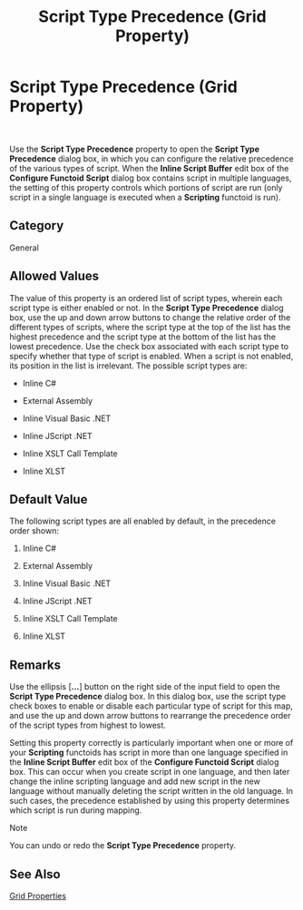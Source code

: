 ﻿---
title: Script Type Precedence (Grid Property)
TOCTitle: Script Type Precedence (Grid Property)
ms:assetid: 463c89fc-c389-436c-afc5-e6e31269141c
ms:mtpsurl: https://msdn.microsoft.com/library/Aa559877(v=BTS.80)
ms:contentKeyID: 51527734
ms.date: 08/30/2017
mtps_version: v=BTS.80
---

# Script Type Precedence (Grid Property)

 

Use the **Script Type Precedence** property to open the **Script Type Precedence** dialog box, in which you can configure the relative precedence of the various types of script. When the **Inline Script Buffer** edit box of the **Configure Functoid Script** dialog box contains script in multiple languages, the setting of this property controls which portions of script are run (only script in a single language is executed when a **Scripting** functoid is run).

## Category

General

## Allowed Values

The value of this property is an ordered list of script types, wherein each script type is either enabled or not. In the **Script Type Precedence** dialog box, use the up and down arrow buttons to change the relative order of the different types of scripts, where the script type at the top of the list has the highest precedence and the script type at the bottom of the list has the lowest precedence. Use the check box associated with each script type to specify whether that type of script is enabled. When a script is not enabled, its position in the list is irrelevant. The possible script types are:

  - Inline C\#

  - External Assembly

  - Inline Visual Basic .NET

  - Inline JScript .NET

  - Inline XSLT Call Template

  - Inline XLST

## Default Value

The following script types are all enabled by default, in the precedence order shown:

1.  Inline C\#

2.  External Assembly

3.  Inline Visual Basic .NET

4.  Inline JScript .NET

5.  Inline XSLT Call Template

6.  Inline XLST

## Remarks

Use the ellipsis \[**...**\] button on the right side of the input field to open the **Script Type Precedence** dialog box. In this dialog box, use the script type check boxes to enable or disable each particular type of script for this map, and use the up and down arrow buttons to rearrange the precedence order of the script types from highest to lowest.

Setting this property correctly is particularly important when one or more of your **Scripting** functoids has script in more than one language specified in the **Inline Script Buffer** edit box of the **Configure Functoid Script** dialog box. This can occur when you create script in one language, and then later change the inline scripting language and add new script in the new language without manually deleting the script written in the old language. In such cases, the precedence established by using this property determines which script is run during mapping.


> [!NOTE]
> <P>You can undo or redo the <STRONG>Script Type Precedence</STRONG> property.</P>



## See Also

[Grid Properties](grid-properties.md)

